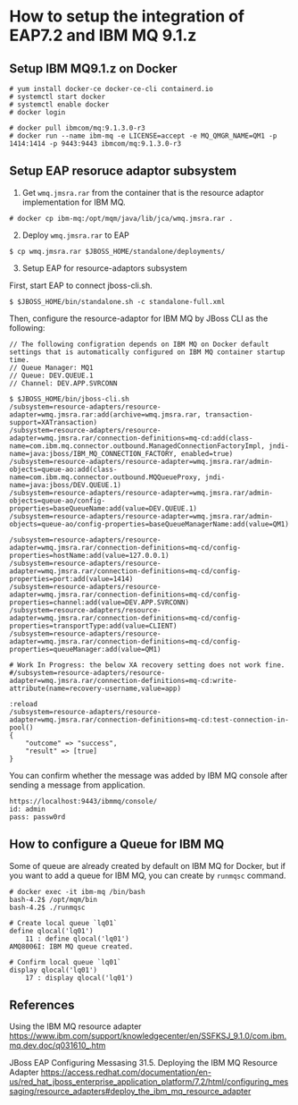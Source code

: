 # How to setup the integration of EAP7.2 and IBM MQ 9.1.z

## Setup IBM MQ9.1.z on Docker

```
# yum install docker-ce docker-ce-cli containerd.io
# systemctl start docker
# systemctl enable docker
# docker login

# docker pull ibmcom/mq:9.1.3.0-r3
# docker run --name ibm-mq -e LICENSE=accept -e MQ_QMGR_NAME=QM1 -p 1414:1414 -p 9443:9443 ibmcom/mq:9.1.3.0-r3
```

## Setup EAP resoruce adaptor subsystem
1. Get `wmq.jmsra.rar` from the container that is the resource adaptor implementation for IBM MQ.

```
# docker cp ibm-mq:/opt/mqm/java/lib/jca/wmq.jmsra.rar .
```

2. Deploy `wmq.jmsra.rar` to EAP

```
$ cp wmq.jmsra.rar $JBOSS_HOME/standalone/deployments/
```

3. Setup EAP for resource-adaptors subsystem

First, start EAP to connect jboss-cli.sh.

```
$ $JBOSS_HOME/bin/standalone.sh -c standalone-full.xml
```

Then, configure the resource-adaptor for IBM MQ by JBoss CLI as the following:

```
// The following configration depends on IBM MQ on Docker default settings that is automatically configured on IBM MQ container startup time.
// Queue Manager: MQ1
// Queue: DEV.QUEUE.1
// Channel: DEV.APP.SVRCONN

$ $JBOSS_HOME/bin/jboss-cli.sh
/subsystem=resource-adapters/resource-adapter=wmq.jmsra.rar:add(archive=wmq.jmsra.rar, transaction-support=XATransaction)
/subsystem=resource-adapters/resource-adapter=wmq.jmsra.rar/connection-definitions=mq-cd:add(class-name=com.ibm.mq.connector.outbound.ManagedConnectionFactoryImpl, jndi-name=java:jboss/IBM_MQ_CONNECTION_FACTORY, enabled=true)
/subsystem=resource-adapters/resource-adapter=wmq.jmsra.rar/admin-objects=queue-ao:add(class-name=com.ibm.mq.connector.outbound.MQQueueProxy, jndi-name=java:jboss/DEV.QUEUE.1)
/subsystem=resource-adapters/resource-adapter=wmq.jmsra.rar/admin-objects=queue-ao/config-properties=baseQueueName:add(value=DEV.QUEUE.1)
/subsystem=resource-adapters/resource-adapter=wmq.jmsra.rar/admin-objects=queue-ao/config-properties=baseQueueManagerName:add(value=QM1)

/subsystem=resource-adapters/resource-adapter=wmq.jmsra.rar/connection-definitions=mq-cd/config-properties=hostName:add(value=127.0.0.1)
/subsystem=resource-adapters/resource-adapter=wmq.jmsra.rar/connection-definitions=mq-cd/config-properties=port:add(value=1414)
/subsystem=resource-adapters/resource-adapter=wmq.jmsra.rar/connection-definitions=mq-cd/config-properties=channel:add(value=DEV.APP.SVRCONN)
/subsystem=resource-adapters/resource-adapter=wmq.jmsra.rar/connection-definitions=mq-cd/config-properties=transportType:add(value=CLIENT)
/subsystem=resource-adapters/resource-adapter=wmq.jmsra.rar/connection-definitions=mq-cd/config-properties=queueManager:add(value=QM1)

# Work In Progress: the below XA recovery setting does not work fine.
#/subsystem=resource-adapters/resource-adapter=wmq.jmsra.rar/connection-definitions=mq-cd:write-attribute(name=recovery-username,value=app)

:reload
/subsystem=resource-adapters/resource-adapter=wmq.jmsra.rar/connection-definitions=mq-cd:test-connection-in-pool()
{
    "outcome" => "success",
    "result" => [true]
}
```

You can confirm whether the message was added by IBM MQ console after sending a message from application.

```
https://localhost:9443/ibmmq/console/
id: admin
pass: passw0rd
```

## How to configure a Queue for IBM MQ
Some of queue are already created by default on IBM MQ for Docker, but if you want to add a queue for IBM MQ, you can create by `runmqsc` command.

```
# docker exec -it ibm-mq /bin/bash
bash-4.2$ /opt/mqm/bin
bash-4.2$ ./runmqsc

# Create local queue `lq01`
define qlocal('lq01')
    11 : define qlocal('lq01')
AMQ8006I: IBM MQ queue created.

# Confirm local queue `lq01`
display qlocal('lq01')
    17 : display qlocal('lq01')
```

## References
Using the IBM MQ resource adapter
https://www.ibm.com/support/knowledgecenter/en/SSFKSJ_9.1.0/com.ibm.mq.dev.doc/q031610_.htm

JBoss EAP Configuring Messasing
31.5. Deploying the IBM MQ Resource Adapter
https://access.redhat.com/documentation/en-us/red_hat_jboss_enterprise_application_platform/7.2/html/configuring_messaging/resource_adapters#deploy_the_ibm_mq_resource_adapter
